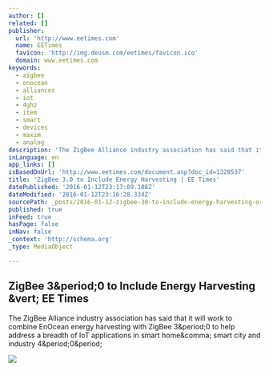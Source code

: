 ```yaml
---
author: []
related: []
publisher:
  url: 'http://www.eetimes.com'
  name: EETimes
  favicon: 'http://img.deusm.com/eetimes/favicon.ico'
  domain: www.eetimes.com
keywords:
  - zigbee
  - enocean
  - alliances
  - iot
  - 4ghz
  - item
  - smart
  - devices
  - maxim
  - analog
description: 'The ZigBee Alliance industry association has said that it will work to combine EnOcean energy harvesting with ZigBee 3.0 to help address a breadth of IoT applications in smart home, smart city and industry 4.0.'
inLanguage: en
app_links: []
isBasedOnUrl: 'http://www.eetimes.com/document.asp?doc_id=1328537'
title: 'ZigBee 3.0 to Include Energy Harvesting | EE Times'
datePublished: '2016-01-12T23:17:09.108Z'
dateModified: '2016-01-12T23:16:28.334Z'
sourcePath: _posts/2016-01-12-zigbee-30-to-include-energy-harvesting-or-ee-times.md
published: true
inFeed: true
hasPage: false
inNav: false
_context: 'http://schema.org'
_type: MediaObject

---
```

<article style=""><h1>ZigBee 3&amp;period;0 to Include Energy Harvesting &amp;vert; EE Times</h1><p>The ZigBee Alliance industry association has said that it will work to combine EnOcean energy harvesting with ZigBee 3&amp;period;0 to help address a breadth of IoT applications in smart home&amp;comma; smart city and industry 4&amp;period;0&amp;period;</p><img src="http://img.deusm.com/eetimes/2015/12/1328537/caroimagezigbee.png" /></article>